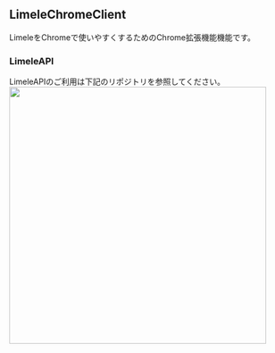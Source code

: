 ## LimeleChromeClient
LimeleをChromeで使いやすくするためのChrome拡張機能機能です。

### LimeleAPI
LimeleAPIのご利用は下記のリポジトリを参照してください。
<a href="https://github.com/Riysan/limeleAPI"><img src="https://github-link-card.s3.ap-northeast-1.amazonaws.com/Riysan/limeleAPI.png" width="460px"></a>
